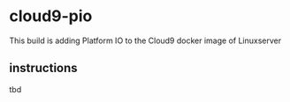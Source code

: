# cloud9-pio

This build is adding Platform IO to the Cloud9 docker image of Linuxserver


## instructions

tbd
